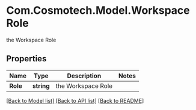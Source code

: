 # Com.Cosmotech.Model.WorkspaceRole
the Workspace Role

## Properties

Name | Type | Description | Notes
------------ | ------------- | ------------- | -------------
**Role** | **string** | the Workspace Role | 

[[Back to Model list]](../README.md#documentation-for-models) [[Back to API list]](../README.md#documentation-for-api-endpoints) [[Back to README]](../README.md)

